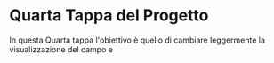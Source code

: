 # Quarta Tappa del Progetto

In questa Quarta tappa l'obiettivo è quello di cambiare leggermente la visualizzazione del campo e 
   